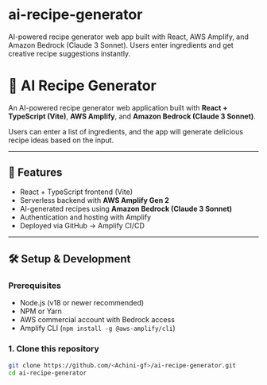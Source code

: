 # ai-recipe-generator
AI-powered recipe generator web app built with React, AWS Amplify, and Amazon Bedrock (Claude 3 Sonnet). Users enter ingredients and get creative recipe suggestions instantly.
# 🍳 AI Recipe Generator

An AI-powered recipe generator web application built with **React + TypeScript (Vite)**, **AWS Amplify**, and **Amazon Bedrock (Claude 3 Sonnet)**.  

Users can enter a list of ingredients, and the app will generate delicious recipe ideas based on the input.

---

## 🚀 Features
- React + TypeScript frontend (Vite)
- Serverless backend with **AWS Amplify Gen 2**
- AI-generated recipes using **Amazon Bedrock (Claude 3 Sonnet)**
- Authentication and hosting with Amplify
- Deployed via GitHub → Amplify CI/CD

---

## 🛠️ Setup & Development

### Prerequisites
- Node.js (v18 or newer recommended)
- NPM or Yarn
- AWS commercial account with Bedrock access
- Amplify CLI (`npm install -g @aws-amplify/cli`)

### 1. Clone this repository
```bash
git clone https://github.com/<Achini-gf>/ai-recipe-generator.git
cd ai-recipe-generator
